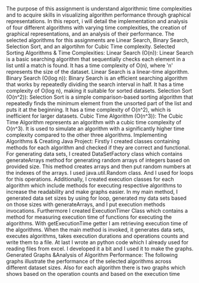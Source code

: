 The purpose of this assignment is understand algorithmic time complexities and to acquire 
skills in visualizing algorithm performance through graphical representations. In this report, i 
will detail the implementation and analysis of four different algorithms with varying time 
complexities, the creation of graphical representations, and an analysis of their performance. 
The selected algorithms for this assignments are Linear Search, Binary Search, Selection 
Sort, and an algortihm for Cubic Time complexity.
Selected Sorting Algorithms & Time Complexities:
Linear Search (O(n)): Linear Search is a basic searching algorithm that sequentially checks 
each element in a list until a match is found. It has a time complexity of O(n), where 'n' 
represents the size of the dataset. Linear Search is a linear-time algorithm.
Binary Search (O(log n)): Binary Search is an efficient searching algorithm that works by 
repeatedly dividing the search interval in half. It has a time complexity of O(log n), making it 
suitable for sorted datasets.
Selection Sort (O(n^2)): Selection Sort is a simple comparison-based sorting algorithm that 
repeatedly finds the minimum element from the unsorted part of the list and puts it at the 
beginning. It has a time complexity of O(n^2), which is inefficient for larger datasets.
Cubic Time Algorithm (O(n^3)): The Cubic Time Algorithm represents an algorithm with a 
cubic time complexity of O(n^3). It is used to simulate an algorithm with a significantly 
higher time complexity compared to the other three algorithms.
Implementing Algorithms & Creating Java Project:
Firstly I created classes containing methods for each algorithm and checked if they are 
correct and functional. For generating data sets, I created DataSetFactory class which 
contains generateArrays method for generating random arrays of integers based on provided 
size. This method creates arrays and then put random numbers at the indexes of the arrays. I 
used java.util.Random class. And I used for loops for this operations. Additionally, I created 
execution classes for each algorithm which include methods for executing respective 
algorithms to increase the readability and make graphs easier. In my main method, I 
generated data set sizes by using for loop, generated my data sets based on those sizes with 
generateArrays, and I put execution methods invocations.
Furthermore I created ExecutionTimer Class which contains a method for measuring 
execution time of functions for executing the algorithms. With getExecutionTime getter I am 
retrieving execution time of the algorithms. When the main method is invoked, it generates 
data sets, executes algorithms, takes execution durations and operations counts and write 
them to a file.
At last I wrote an python code which I already used for reading files from excel. I developed 
it a bit and I used it to make the graphs. 
Generated Graphs &Analysis of Algorithm Performance:
The following graphs illustrate the performance of the selected algorithms across different 
dataset sizes. Also for each algorithm there is two graphs which shows based on the operation 
counts and based on the execution time
